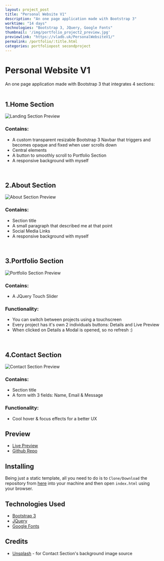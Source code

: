 ```yaml
---
layout: project_post
title: "Personal Website V1"
description: "An one page application made with Bootstrap 3"
worktime: "14 days"
technologies: "Bootstrap 3, JQuery, Google Fonts"
thumbnail: '/img/portfolio_project2_preview.jpg'
previewlink: "https://vladb.uk/PersonalWebsiteV1/"
permalink: /portfolio/:title.html
categories: portfoliopost secondproject
---
```

# Personal Website V1
An one page application made with Bootstrap 3 that integrates 4 sections:
<br><br>
## 1.Home Section
![Landing Section Preview](../img/proj_previews/proj2/landing.jpg)
### Contains:
* A custom transparent resizable Bootstrap 3 Navbar that triggers and becomes opaque and fixed when user scrolls down
* Central elements
* A button to smoothly scroll to Portfolio Section
* A responsive background with myself  

<br>

## 2.About Section
![About Section Preview](../img/proj_previews/proj2/about.jpg)
### Contains:
* Section title
* A small paragraph that described me at that point
* Social Media Links
* A responsive background with myself

<br>

## 3.Portfolio Section
![Portfolio Section Preview](../img/proj_previews/proj2/portfolio.jpg)
### Contains:
* A JQuery Touch Slider
### Functionality:
* You can switch between projects using a touchscreen
* Every project has it's own 2 individuals buttons: Details and Live Preview
* When clicked on Details a Modal is opened, so no refresh :)

<br>

## 4.Contact Section
![Contact Section Preview](../img/proj_previews/proj2/contact.jpg)
### Contains:
* Section title
* A form with 3 fields: Name, Email & Message
### Functionality:
* Cool hover & focus effects for a better UX

## Preview
* [Live Preview](https://vladb.uk/PersonalWebsiteV1)
* [Github Repo](https://github.com/vladbbr/PersonalWebsiteV1)

## Installing
Being just a static template, all you need to do is to `Clone/Download` the repository
from [here](https://github.com/vladbbr/PersonalWebsiteV1) into your machine and then open `index.html` using your browser.

## Technologies Used
* [Bootstrap 3](https://getbootstrap.com/docs/3.3/)
* [JQuery](https://jquery.com/)
* [Google Fonts](https://fonts.google.com/)

## Credits
* [Unsplash](https://unsplash.com/) - for Contact Section's background image source
